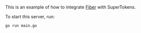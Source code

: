 This is an example of how to integrate [Fiber](https://gofiber.io/) with SuperTokens.

To start this server, run:
```
go run main.go
```